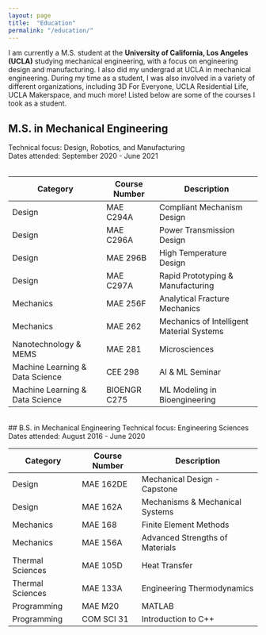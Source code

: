 ```yaml
---
layout: page
title:  "Education"
permalink: "/education/"
---
```


I am currently a M.S. student at the **University of California, Los Angeles (UCLA)** studying mechanical engineering, with a focus on engineering design and manufacturing. I also did my undergrad at UCLA in mechanical engineering. During my time as a student, I was also involved in a variety of different organizations, including 3D For Everyone, UCLA Residential Life, UCLA Makerspace, and much more! Listed below are some of the courses I took as a student.

## M.S. in Mechanical Engineering
Technical focus: Design, Robotics, and Manufacturing<br>
Dates attended: September 2020 - June 2021
<br><br>


| Category                        	| Course Number 	| Description                               	|
|---------------------------------	|---------------	|-------------------------------------------	|
| Design                          	| MAE C294A     	| Compliant Mechanism Design                	|
| Design                          	| MAE C296A     	| Power Transmission Design                 	|
| Design                          	| MAE 296B      	| High Temperature Design                   	|
| Design                          	| MAE C297A     	| Rapid Prototyping & Manufacturing         	|
| Mechanics                       	| MAE 256F      	| Analytical Fracture Mechanics             	|
| Mechanics                       	| MAE 262       	| Mechanics of Intelligent Material Systems 	|
| Nanotechnology & MEMS           	| MAE 281       	| Microsciences                             	|
| Machine Learning & Data Science 	| CEE 298       	| AI & ML Seminar                           	|
| Machine Learning & Data Science 	| BIOENGR C275  	| ML Modeling in Bioengineering             	|

<br>
## B.S. in Mechanical Engineering
Technical focus: Engineering Sciences <br>
Dates attended: August 2016 - June 2020

<br>

| Category         	| Course Number 	| Description                     	|
|------------------	|---------------	|---------------------------------	|
| Design           	| MAE 162DE     	| Mechanical Design - Capstone    	|
| Design           	| MAE 162A      	| Mechanisms & Mechanical Systems 	|
| Mechanics        	| MAE 168       	| Finite Element Methods          	|
| Mechanics        	| MAE 156A      	| Advanced Strengths of Materials 	|
| Thermal Sciences 	| MAE 105D      	| Heat Transfer                   	|
| Thermal Sciences 	| MAE 133A      	| Engineering Thermodynamics      	|
| Programming      	| MAE M20       	| MATLAB                          	|
| Programming      	| COM SCI 31    	| Introduction to C++             	|